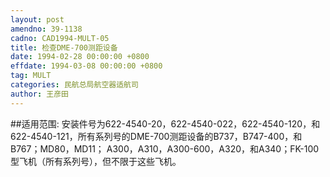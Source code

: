 ```yaml
---
layout: post
amendno: 39-1138
cadno: CAD1994-MULT-05
title: 检查DME-700测距设备
date: 1994-02-28 00:00:00 +0800
effdate: 1994-03-08 00:00:00 +0800
tag: MULT
categories: 民航总局航空器适航司
author: 王彦田
---
```


##适用范围:
安装件号为622-4540-20，622-4540-022，622-4540-120，和622-4540-121，所有系列号的DME-700测距设备的B737，B747-400，和B767；MD80，MD11； A300，A310，A300-600，A320，和A340；FK-100型飞机（所有系列号），但不限于这些飞机。

